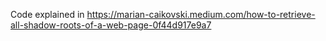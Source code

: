 Code explained in https://marian-caikovski.medium.com/how-to-retrieve-all-shadow-roots-of-a-web-page-0f44d917e9a7
